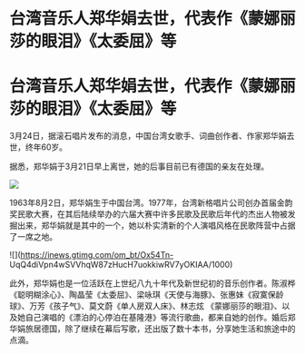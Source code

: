 # 台湾音乐人郑华娟去世，代表作《蒙娜丽莎的眼泪》《太委屈》等

# 台湾音乐人郑华娟去世，代表作《蒙娜丽莎的眼泪》《太委屈》等

3月24日，据滚石唱片发布的消息，中国台湾女歌手、词曲创作者、作家郑华娟去世，终年60岁。

据悉，郑华娟于3月21日早上离世，她的后事目前已有德国的亲友在处理。

![](https://inews.gtimg.com/om_bt/OgCYH85FaUtTLY_7izk8iBjxOJ6o7NANSDMe6NfqooSb0AA/1000)

1963年8月2日，郑华娟生于中国台湾。1977年，台湾新格唱片公司创办首届金韵奖民歌大赛，在其后陆续举办的六届大赛中许多民歌及民歌后年代的杰出人物被发掘出来，郑华娟就是其中的一个，她以朴实清新的个人演唱风格在民歌阵营中占据了一席之地。

![](https://inews.gtimg.com/om_bt/Ox54Tn-
UqQ4diVpn4wSVVhqW87zHucH7uokkiwRV7yOKIAA/1000)

此外，郑华娟也是一位活跃在上世纪八九十年代及新世纪初的音乐创作者。陈淑桦《聪明糊涂心》、陶晶莹《太委屈》、梁咏琪《天使与海豚》、张惠妹《寂寞保龄球》、万芳《孩子气》、莫文蔚《单人房双人床》、林志炫
《蒙娜丽莎的眼泪》、以及她自己演唱的《漂泊的心停泊在基隆港》等流行歌曲，都来自她的创作。婚后郑华娟旅居德国，除了继续在幕后写歌，还出版了数十本书，分享她生活和旅途中的点滴。

